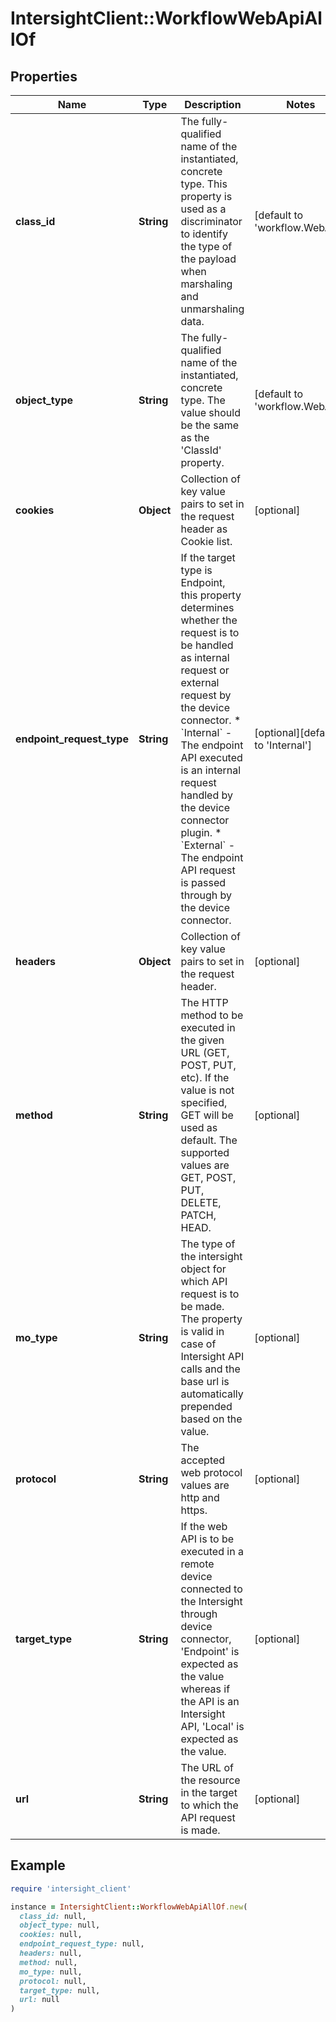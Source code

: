 # IntersightClient::WorkflowWebApiAllOf

## Properties

| Name | Type | Description | Notes |
| ---- | ---- | ----------- | ----- |
| **class_id** | **String** | The fully-qualified name of the instantiated, concrete type. This property is used as a discriminator to identify the type of the payload when marshaling and unmarshaling data. | [default to &#39;workflow.WebApi&#39;] |
| **object_type** | **String** | The fully-qualified name of the instantiated, concrete type. The value should be the same as the &#39;ClassId&#39; property. | [default to &#39;workflow.WebApi&#39;] |
| **cookies** | **Object** | Collection of key value pairs to set in the request header as Cookie list. | [optional] |
| **endpoint_request_type** | **String** | If the target type is Endpoint, this property determines whether the request is to be handled as internal request or external request by the device connector. * &#x60;Internal&#x60; - The endpoint API executed is an internal request handled by the device connector plugin. * &#x60;External&#x60; - The endpoint API request is passed through by the device connector. | [optional][default to &#39;Internal&#39;] |
| **headers** | **Object** | Collection of key value pairs to set in the request header. | [optional] |
| **method** | **String** | The HTTP method to be executed in the given URL (GET, POST, PUT, etc). If the value is not specified, GET will be used as default. The supported values are GET, POST, PUT, DELETE, PATCH, HEAD. | [optional] |
| **mo_type** | **String** | The type of the intersight object for which API request is to be made. The property is valid in case of Intersight API calls and the base url is automatically prepended based on the value. | [optional] |
| **protocol** | **String** | The accepted web protocol values are http and https. | [optional] |
| **target_type** | **String** | If the web API is to be executed in a remote device connected to the Intersight through device connector, &#39;Endpoint&#39; is expected as the value whereas if the API is an Intersight API, &#39;Local&#39; is expected as the value. | [optional] |
| **url** | **String** | The URL of the resource in the target to which the API request is made. | [optional] |

## Example

```ruby
require 'intersight_client'

instance = IntersightClient::WorkflowWebApiAllOf.new(
  class_id: null,
  object_type: null,
  cookies: null,
  endpoint_request_type: null,
  headers: null,
  method: null,
  mo_type: null,
  protocol: null,
  target_type: null,
  url: null
)
```

